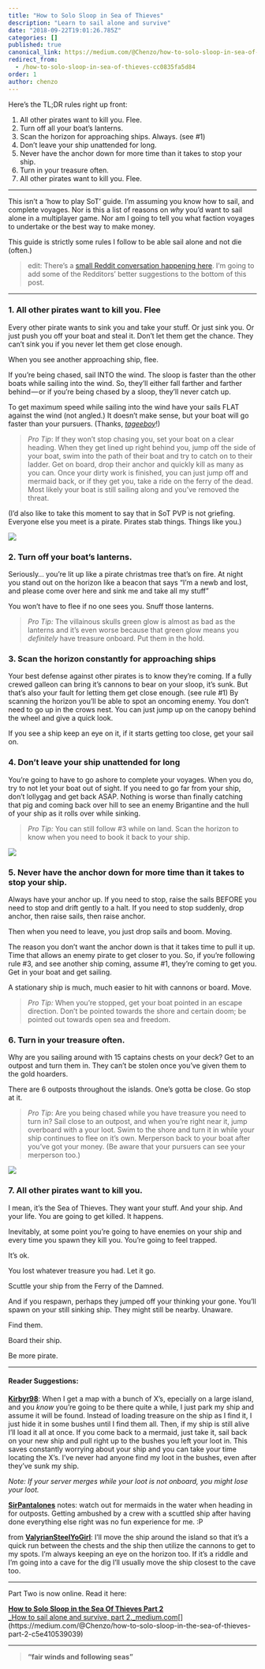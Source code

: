 ```yaml
---
title: "How to Solo Sloop in Sea of Thieves"
description: "Learn to sail alone and survive"
date: "2018-09-22T19:01:26.785Z"
categories: []
published: true
canonical_link: https://medium.com/@Chenzo/how-to-solo-sloop-in-sea-of-thieves-cc0835fa5d84
redirect_from:
  - /how-to-solo-sloop-in-sea-of-thieves-cc0835fa5d84
order: 1
author: chenzo
---
```


Here’s the TL;DR rules right up front:

1.  All other pirates want to kill you. Flee.
2.  Turn off all your boat’s lanterns.
3.  Scan the horizon for approaching ships. Always. (see #1)
4.  Don’t leave your ship unattended for long.
5.  Never have the anchor down for more time than it takes to stop your ship.
6.  Turn in your treasure often.
7.  All other pirates want to kill you. Flee.

---

This isn’t a ‘how to play SoT’ guide. I’m assuming you know how to sail, and complete voyages. Nor is this a list of reasons on _why_ you’d want to sail alone in a multiplayer game. Nor am I going to tell you what faction voyages to undertake or the best way to make money.

This guide is strictly some rules I follow to be able sail alone and not die (often.)

> edit: There’s a [small Reddit conversation happening here](https://www.reddit.com/r/Seaofthieves/comments/9ii9hq/beginners_guide_on_how_to_solo_sloop/). I’m going to add some of the Redditors’ better suggestions to the bottom of this post.

---

### **1\. All other pirates want to kill you. Flee**

Every other pirate wants to sink you and take your stuff. Or just sink you. Or just push you off your boat and steal it. Don’t let them get the chance. They can’t sink you if you never let them get close enough.

When you see another approaching ship, flee.

If you’re being chased, sail INTO the wind. The sloop is faster than the other boats while sailing into the wind. So, they’ll either fall farther and farther behind — or if you’re being chased by a sloop, they’ll never catch up.

To get maximum speed while sailing into the wind have your sails FLAT against the wind (not angled.) It doesn’t make sense, but your boat will go faster than your pursuers. (Thanks, [_tageeboy_](https://www.reddit.com/r/Seaofthieves/comments/9ii9hq/beginners_guide_on_how_to_solo_sloop/e6k8clb/)!)

> _Pro Tip_: If they won’t stop chasing you, set your boat on a clear heading. When they get lined up right behind you, jump off the side of your boat, swim into the path of their boat and try to catch on to their ladder. Get on board, drop their anchor and quickly kill as many as you can. Once your dirty work is finished, you can just jump off and mermaid back, or if they get you, take a ride on the ferry of the dead. Most likely your boat is still sailing along and you’ve removed the threat.

(I’d also like to take this moment to say that in SoT PVP is not griefing. Everyone else you meet is a pirate. Pirates stab things. Things like you.)

![](./asset-1.jpeg)

### **2\. Turn off your boat’s lanterns.**

Seriously… you’re lit up like a pirate christmas tree that’s on fire. At night you stand out on the horizon like a beacon that says “I’m a newb and lost, and please come over here and sink me and take all my stuff”

You won’t have to flee if no one sees you. Snuff those lanterns.

> _Pro Tip:_ The villainous skulls green glow is almost as bad as the lanterns and it’s even worse because that green glow means you _definitely_ have treasure onboard. Put them in the hold.

### **3\. Scan the horizon constantly for approaching ships**

Your best defense against other pirates is to know they’re coming. If a fully crewed galleon can bring it’s cannons to bear on your sloop, it’s sunk. But that’s also your fault for letting them get close enough. (see rule #1) By scanning the horizon you’ll be able to spot an oncoming enemy. You don’t need to go up in the crows nest. You can just jump up on the canopy behind the wheel and give a quick look.

If you see a ship keep an eye on it, if it starts getting too close, get your sail on.

### **4\. Don’t leave your ship unattended for long**

You’re going to have to go ashore to complete your voyages. When you do, try to not let your boat out of sight. If you need to go far from your ship, don’t lollygag and get back ASAP. Nothing is worse than finally catching that pig and coming back over hill to see an enemy Brigantine and the hull of your ship as it rolls over while sinking.

> _Pro Tip:_ You can still follow #3 while on land. Scan the horizon to know when you need to book it back to your ship.

![](./asset-2.jpeg)

### **5\. Never have the anchor down for more time than it takes to stop your ship.**

Always have your anchor up. If you need to stop, raise the sails BEFORE you need to stop and drift gently to a halt. If you need to stop suddenly, drop anchor, then raise sails, then raise anchor.

Then when you need to leave, you just drop sails and boom. Moving.

The reason you don’t want the anchor down is that it takes time to pull it up. Time that allows an enemy pirate to get closer to you. So, if you’re following rule #3, and see another ship coming, assume #1, they’re coming to get you. Get in your boat and get sailing.

A stationary ship is much, much easier to hit with cannons or board. Move.

> _Pro Tip:_ When you’re stopped, get your boat pointed in an escape direction. Don’t be pointed towards the shore and certain doom; be pointed out towards open sea and freedom.

### **6\. Turn in your treasure often.**

Why are you sailing around with 15 captains chests on your deck? Get to an outpost and turn them in. They can’t be stolen once you’ve given them to the gold hoarders.

There are 6 outposts throughout the islands. One’s gotta be close. Go stop at it.

> _Pro Tip_: Are you being chased while you have treasure you need to turn in? Sail close to an outpost, and when you’re right near it, jump overboard with a your loot. Swim to the shore and turn it in while your ship continues to flee on it’s own. Merperson back to your boat after you’ve got your money. (Be aware that your pursuers can see your merperson too.)

![](./asset-3.jpeg)

### **7\. All other pirates want to kill you.**

I mean, it’s the Sea of Thieves. They want your stuff. And your ship. And your life. You are going to get killed. It happens.

Inevitably, at some point you’re going to have enemies on your ship and every time you spawn they kill you. You’re going to feel trapped.

It’s ok.

You lost whatever treasure you had. Let it go.

Scuttle your ship from the Ferry of the Damned.

And if you respawn, perhaps they jumped off your thinking your gone. You’ll spawn on your still sinking ship. They might still be nearby. Unaware.

Find them.

Board their ship.

Be more pirate.

---

#### Reader Suggestions:

[**Kirbyr98**](https://www.reddit.com/r/Seaofthieves/comments/9ii9hq/beginners_guide_on_how_to_solo_sloop/e6juh8q/): When I get a map with a bunch of X’s, epecially on a large island, and you _know_ you’re going to be there quite a while, I just park my ship and assume it will be found. Instead of loading treasure on the ship as I find it, I just hide it in some bushes until I find them all. Then, if my ship is still alive I’ll load it all at once. If you come back to a mermaid, just take it, sail back on your new ship and pull right up to the bushes you left your loot in. This saves constantly worrying about your ship and you can take your time locating the X’s. I’ve never had anyone find my loot in the bushes, even after they’ve sunk my ship.

_Note: If your server merges while your loot is not onboard, you might lose your loot._

[**SirPantalones**](https://www.reddit.com/r/Seaofthieves/comments/9ii9hq/beginners_guide_on_how_to_solo_sloop/e6jvlb6/) notes: watch out for mermaids in the water when heading in for outposts. Getting ambushed by a crew with a scuttled ship after having done everything else right was no fun experience for me. :P

from [**ValyrianSteelYoGirl**](https://www.reddit.com/r/Seaofthieves/comments/9ii9hq/beginners_guide_on_how_to_solo_sloop/e6lou0w/): I’ll move the ship around the island so that it’s a quick run between the chests and the ship then utilize the cannons to get to my spots. I’m always keeping an eye on the horizon too. If it’s a riddle and I’m going into a cave for the dig I’ll usually move the ship closest to the cave too.

---

Part Two is now online. Read it here:

[**How to Solo Sloop in the Sea Of Thieves Part 2**  
_How to sail alone and survive, part 2._medium.com](https://medium.com/@Chenzo/how-to-solo-sloop-in-the-sea-of-thieves-part-2-c5e410539039 "https://medium.com/@Chenzo/how-to-solo-sloop-in-the-sea-of-thieves-part-2-c5e410539039")[](https://medium.com/@Chenzo/how-to-solo-sloop-in-the-sea-of-thieves-part-2-c5e410539039)

---

> **“fair winds and following seas”**


